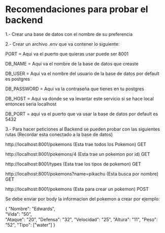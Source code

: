 # Recomendaciones para probar el backend

1.- Crear una base de datos con el nombre de su preferencia

2.- Crear un archivo .env que va contener lo siguiente:

PORT = Aqui va el puerto que quieras usar puede ser 8001

DB_NAME = Aqui va el nombre de la base de datos que creaste

DB_USER = Aqui va el nombre del usuario de la base de datos por default es postgres

DB_PASSWORD = Aqui va la contraseña que tienes en tu postgres

DB_HOST = Aqui va donde se va levantar este servicio si se hace local entonces seria localhost

DB_PORT = aqui va el puerto que va usar la base de datos por default es 5432

3.- Para hacer peticiones al Backend se pueden probar con las siguientes rutas (Recordar esta conectado a la base de datos)

http://localhost:8001/pokemons (Esta trae todos los Pokemon) GET

http://localhost:8001/pokemons/4 (Esta trae un pokemon por id) GET

http://localhost:8001/types (Esta trae los tipos de pokemon) GET

http://localhost:8001/pokemons?name=pikachu (Esta busca por nombre) GET

http://localhost:8001/pokemons (Esta para crear un pokemon) POST

Se debe enviar por body la informacion del pokemon a crear por ejemplo:

{
  "Nombre": "Edwards",  
  "Vida": "50",  
  "Ataque": "20",
  "Defensa": "32",
  "Velocidad": "25",
  "Altura": "11",
  "Peso": "52",
  "Tipo": ["water"]
} 





